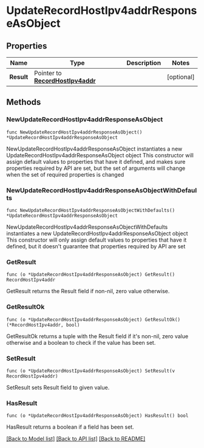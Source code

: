 # UpdateRecordHostIpv4addrResponseAsObject

## Properties

Name | Type | Description | Notes
------------ | ------------- | ------------- | -------------
**Result** | Pointer to [**RecordHostIpv4addr**](RecordHostIpv4addr.md) |  | [optional] 

## Methods

### NewUpdateRecordHostIpv4addrResponseAsObject

`func NewUpdateRecordHostIpv4addrResponseAsObject() *UpdateRecordHostIpv4addrResponseAsObject`

NewUpdateRecordHostIpv4addrResponseAsObject instantiates a new UpdateRecordHostIpv4addrResponseAsObject object
This constructor will assign default values to properties that have it defined,
and makes sure properties required by API are set, but the set of arguments
will change when the set of required properties is changed

### NewUpdateRecordHostIpv4addrResponseAsObjectWithDefaults

`func NewUpdateRecordHostIpv4addrResponseAsObjectWithDefaults() *UpdateRecordHostIpv4addrResponseAsObject`

NewUpdateRecordHostIpv4addrResponseAsObjectWithDefaults instantiates a new UpdateRecordHostIpv4addrResponseAsObject object
This constructor will only assign default values to properties that have it defined,
but it doesn't guarantee that properties required by API are set

### GetResult

`func (o *UpdateRecordHostIpv4addrResponseAsObject) GetResult() RecordHostIpv4addr`

GetResult returns the Result field if non-nil, zero value otherwise.

### GetResultOk

`func (o *UpdateRecordHostIpv4addrResponseAsObject) GetResultOk() (*RecordHostIpv4addr, bool)`

GetResultOk returns a tuple with the Result field if it's non-nil, zero value otherwise
and a boolean to check if the value has been set.

### SetResult

`func (o *UpdateRecordHostIpv4addrResponseAsObject) SetResult(v RecordHostIpv4addr)`

SetResult sets Result field to given value.

### HasResult

`func (o *UpdateRecordHostIpv4addrResponseAsObject) HasResult() bool`

HasResult returns a boolean if a field has been set.


[[Back to Model list]](../README.md#documentation-for-models) [[Back to API list]](../README.md#documentation-for-api-endpoints) [[Back to README]](../README.md)


